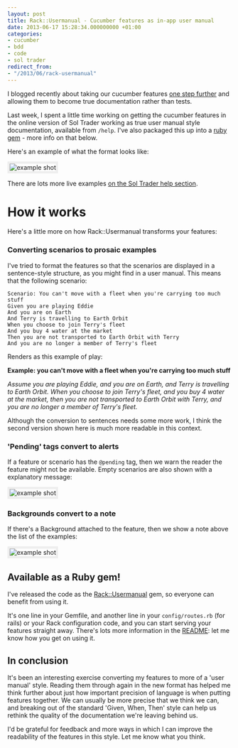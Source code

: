 ```yaml
---
layout: post
title: Rack::Usermanual - Cucumber features as in-app user manual
date: 2013-06-17 15:28:34.000000000 +01:00
categories:
- cucumber
- bdd
- code
- sol trader
redirect_from:
- "/2013/06/rack-usermanual"
---
```

<style>
  img { border: 5px solid #eee; }
</style>

I blogged recently about taking our cucumber features [one step further](http://chrismdp.com/2013/04/features-are-documentation-not-tests/) and allowing them to become true documentation rather than tests.

Last week, I spent a little time working on getting the cucumber features in the online version of Sol Trader working as true user manual style documentation, available from `/help`. I've also packaged this up into a [ruby gem](http://rubygems.org/gems/rack-usermanual) - more info on that below.

Here's an example of what the format looks like:

![example shot](http://chrismdp.com/files/rack-usermanual-1.png)

There are lots more live examples [on the Sol Trader help section](http://soltrader-online.herokuapp.com/help).

# How it works

Here's a little more on how Rack::Usermanual transforms your features:

### Converting scenarios to prosaic examples

I've tried to format the features so that the scenarios are displayed in a sentence-style structure, as you might find in a user manual. This means that the following scenario:

    Scenario: You can't move with a fleet when you're carrying too much stuff
    Given you are playing Eddie
    And you are on Earth
    And Terry is travelling to Earth Orbit
    When you choose to join Terry's fleet
    And you buy 4 water at the market
    Then you are not transported to Earth Orbit with Terry
    And you are no longer a member of Terry's fleet

Renders as this example of play:

<div class='well'>
<p><strong>Example: you can't move with a fleet when you're carrying too much stuff</strong></p>

<p><em>Assume you are playing Eddie, and you are on Earth, and Terry is travelling to Earth Orbit. When you choose to join Terry's fleet, and you buy 4 water at the market, then you are not transported to Earth Orbit with Terry, and you are no longer a member of Terry's fleet.</em></p>
</div>

Although the conversion to sentences needs some more work, I think the second version shown here is much more readable in this context.

### 'Pending' tags convert to alerts

If a feature or scenario has the `@pending` tag, then we warn the reader the feature might not be available. Empty scenarios are also shown with a explanatory message:

![example shot](http://chrismdp.com/files/rack-usermanual-2.png)

### Backgrounds convert to a note

If there's a Background attached to the feature, then we show a note above the list of the examples:

![example shot](http://chrismdp.com/files/rack-usermanual-3.png)

## Available as a Ruby gem!

I've released the code as the [Rack::Usermanual](http://github.com/chrismdp/rack-usermanual) gem, so everyone can benefit from using it.

It's one line in your Gemfile, and another line in your `config/routes.rb` (for rails) or your Rack configuration code, and you can start serving your features straight away. There's lots more information in the [README](http://github.com/chrismdp/rack-usermanual): let me know how you get on using it.

## In conclusion

It's been an interesting exercise converting my features to more of a 'user manual' style. Reading them through again in the new format has helped me think further about just how important precision of language is when putting features together. We can usually be more precise that we think we can, and breaking out of the standard 'Given, When, Then' style can help us rethink the quality of the documentation we're leaving behind us.

I'd be grateful for feedback and more ways in which I can improve the readability of the features in this style. Let me know what you think.
